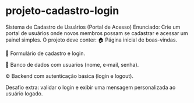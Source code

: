 # projeto-cadastro-login
 Sistema de Cadastro de Usuários (Portal de Acesso)
Enunciado:
 Crie um portal de usuários onde novos membros possam se cadastrar e acessar um painel simples.
 O projeto deve conter:
🏠 Página inicial de boas-vindas.


🧾 Formulário de cadastro e login.


💾 Banco de dados com usuarios (nome, e-mail, senha).


⚙️ Backend com autenticação básica (login e logout).


Desafio extra: validar o login e exibir uma mensagem personalizada ao usuário logado.
